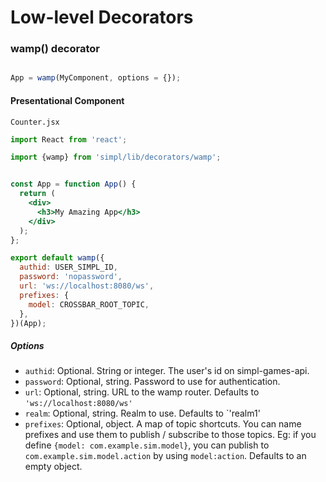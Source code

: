 # Low-level Decorators

### wamp() decorator

```javascript

App = wamp(MyComponent, options = {});
```

#### Presentational Component

`Counter.jsx`

```jsx
import React from 'react';

import {wamp} from 'simpl/lib/decorators/wamp';


const App = function App() {
  return (
    <div>
      <h3>My Amazing App</h3>
    </div>
  );
};

export default wamp({
  authid: USER_SIMPL_ID,
  password: 'nopassword',
  url: 'ws://localhost:8080/ws',
  prefixes: {
    model: CROSSBAR_ROOT_TOPIC,
  },
})(App);
```

##### Options

* `authid`: Optional. String or integer. The user's id on simpl-games-api.
* `password`: Optional, string. Password to use for authentication.
* `url`: Optional, string. URL to the wamp router. Defaults to `'ws://localhost:8080/ws'`
* `realm`: Optional, string. Realm to use. Defaults to `'realm1'
* `prefixes`: Optional, object. A map of topic shortcuts. You can name prefixes and use them to publish / subscribe to those topics. Eg: if you define `{model: com.example.sim.model}`, you can publish to `com.example.sim.model.action` by using `model:action`. Defaults to an empty object.
